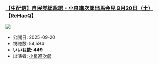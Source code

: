 ### [【生配信】自民党総裁選・小泉進次郎出馬会見 9月20日（土）【ReHacQ】](https://www.youtube.com/watch?v=f0BDJpL8NNU)
[![](https://img.youtube.com/vi/f0BDJpL8NNU/sddefault.jpg)](https://www.youtube.com/watch?v=f0BDJpL8NNU)
-   公開日: 2025-09-20
-   視聴数: 54,584
-   **いいね数: 449**
-   出演者: [小泉進次郎](/rehacq_fan/people/小泉進次郎 "wikilink")
